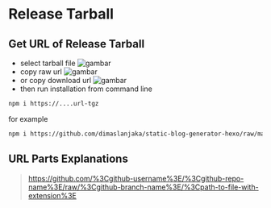 # Release Tarball

## Get URL of Release Tarball
- select tarball file
![gambar](https://user-images.githubusercontent.com/12471057/203216375-8af4b5d9-00c2-40fb-8d3d-d220beaabd46.png)
- copy raw url
![gambar](https://user-images.githubusercontent.com/12471057/203216508-7590cbb9-a1ce-47d6-96ca-8d82149f0762.png)
- or copy download url
![gambar](https://user-images.githubusercontent.com/12471057/203216541-3807d2c3-5213-49f3-b93d-c626dbae3b2e.png)
- then run installation from command line
```bash
npm i https://....url-tgz
```
for example
```bash
npm i https://github.com/dimaslanjaka/static-blog-generator-hexo/raw/master/packages/gulp-sbg/release/gulp-sbg.tgz
```

## URL Parts Explanations
> https://github.com/%3Cgithub-username%3E/%3Cgithub-repo-name%3E/raw/%3Cgithub-branch-name%3E/%3Cpath-to-file-with-extension%3E